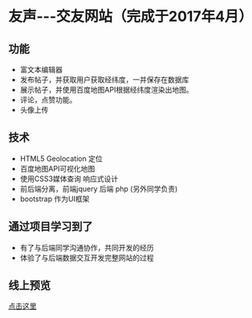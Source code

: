 # 友声---交友网站（完成于2017年4月）

## 功能
* 富文本编辑器
* 发布帖子，并获取用户获取经纬度，一并保存在数据库
* 展示帖子，并使用百度地图API根据经纬度渲染出地图。
* 评论，点赞功能。
* 头像上传

## 技术
* HTML5 Geolocation 定位
* 百度地图API可视化地图
* 使用CSS3媒体查询 响应式设计 
* 前后端分离，前端jquery 后端 php (另外同学负责)
* bootstrap 作为UI框架

## 通过项目学习到了
* 有了与后端同学沟通协作，共同开发的经历
* 体验了与后端数据交互开发完整网站的过程

## 线上预览
 <a href='http://www.lijinwen.cn/ys'> 点击这里</a>
